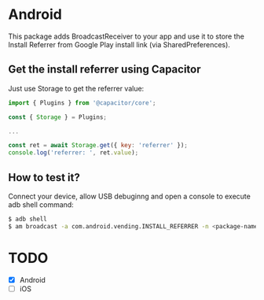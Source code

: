 # Android
This package adds BroadcastReceiver to your app and use it to store the Install Referrer from Google Play install link (via SharedPreferences).

## Get the install referrer using Capacitor
Just use Storage to get the referrer value:

```javascript
import { Plugins } from '@capacitor/core';

const { Storage } = Plugins;

...

const ret = await Storage.get({ key: 'referrer' });
console.log('referrer: ', ret.value);
```

## How to test it?
Connect your device, allow USB debuginng and open a console to execute adb shell command:
```bash
$ adb shell
$ am broadcast -a com.android.vending.INSTALL_REFERRER -n <package-name>/com.eladcohen.capainstallref.Receiver --es "referrer" "YEHAA!"
```

# TODO
- [x] Android
- [ ] iOS
